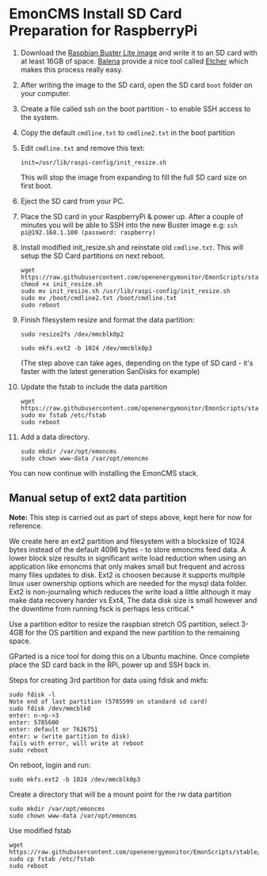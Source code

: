 # EmonCMS Install SD Card Preparation for RaspberryPi

1. Download the [Raspbian Buster Lite image](https://www.raspberrypi.org/downloads/raspbian/) and write it to an SD card with at least 16GB of space. [Balena](https://www.balena.io/) provide a nice tool called [Etcher](https://www.balena.io/etcher) which makes this process really easy.

1. After writing the image to the SD card, open the SD card `boot` folder on your computer.

1. Create a file called ssh on the boot partition - to enable SSH access to the system.

1. Copy the default `cmdline.txt` to `cmdline2.txt` in the boot partition
1. Edit `cmdline.txt` and remove this text:

    ```shell
    init=/usr/lib/raspi-config/init_resize.sh
    ```

    This will stop the image from expanding to fill the full SD card size on first boot.

1. Eject the SD card from your PC.

1. Place the SD card in your RaspberryPi & power up. After a couple of minutes you will be able to SSH into the new Buster image e.g:
`ssh pi@192.168.1.100 (password: raspberry)`

1. Install modified init_resize.sh and reinstate old `cmdline.txt`. This will setup the SD Card partitions on next reboot.

    ```shell
    wget https://raw.githubusercontent.com/openenergymonitor/EmonScripts/stable/install/init_resize.sh
    chmod +x init_resize.sh
    sudo mv init_resize.sh /usr/lib/raspi-config/init_resize.sh
    sudo mv /boot/cmdline2.txt /boot/cmdline.txt
    sudo reboot
    ```

1. Finish filesystem resize and format the data partition:

    ```shell
    sudo resize2fs /dev/mmcblk0p2
    ```

    ```shell
    sudo mkfs.ext2 -b 1024 /dev/mmcblk0p3
    ```

    (The step above can take ages, depending on the type of SD card - it's faster with the latest generation SanDisks for example)
1. Update the fstab to include the data partition

    ```shell
    wget https://raw.githubusercontent.com/openenergymonitor/EmonScripts/stable/defaults/etc/fstab
    sudo mv fstab /etc/fstab
    sudo reboot
    ```

1. Add a data directory.

    ```shell
    sudo mkdir /var/opt/emoncms
    sudo chown www-data /var/opt/emoncms
    ```

You can now continue with installing the EmonCMS stack.

## Manual setup of ext2 data partition

**Note:** This step is carried out as part of steps above, kept here for now for reference.

We create here an ext2 partition and filesystem with a blocksize of 1024 bytes instead of the default 4096 bytes - to store emoncms feed data. A lower block size results in significant write load reduction when using an application like emoncms that only makes small but frequent and across many files updates to disk. Ext2 is choosen because it supports multiple linux user ownership options which are needed for the mysql data folder. Ext2 is non-journaling which reduces the write load a little although it may make data recovery harder vs Ext4, The data disk size is small however and the downtime from running fsck is perhaps less critical.*

Use a partition editor to resize the raspbian stretch OS partition, select 3-4GB for the OS partition and expand the new partition to the remaining space.

GParted is a nice tool for doing this on a Ubuntu machine. Once complete place the SD card back in the RPi, power up and SSH back in.

Steps for creating 3rd partition for data using fdisk and mkfs:

```shell
sudo fdisk -l
Note end of last partition (5785599 on standard sd card)
sudo fdisk /dev/mmcblk0
enter: n->p->3
enter: 5785600
enter: default or 7626751
enter: w (write partition to disk)
fails with error, will write at reboot
sudo reboot
```

On reboot, login and run:

```shell
sudo mkfs.ext2 -b 1024 /dev/mmcblk0p3
```

Create a directory that will be a mount point for the rw data partition

```shell
sudo mkdir /var/opt/emoncms
sudo chown www-data /var/opt/emoncms
```

Use modified fstab

```shell
wget https://raw.githubusercontent.com/openenergymonitor/EmonScripts/stable/defaults/etc/fstab
sudo cp fstab /etc/fstab
sudo reboot
```
